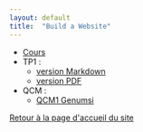 ```yaml
---
layout: default
title:  "Build a Website"
---
```


* [Cours](Cours/Intro_var.pdf)
* TP1 :
  * [version Markdown](TP1/1NSI-Chap1-Variables-TP1-git.md)
  * [version PDF](TP1/1NSI-Chap1-Variables-TP1-.pdf)
* QCM :
  * [QCM1 Genumsi](https://genumsi.inria.fr/qcm.php?h=e74b6446b2fb9380f06fe87ff3289bf4)






[Retour à la page d'accueil du site](https://parc-nsi.github.io/premiere-nsi/)